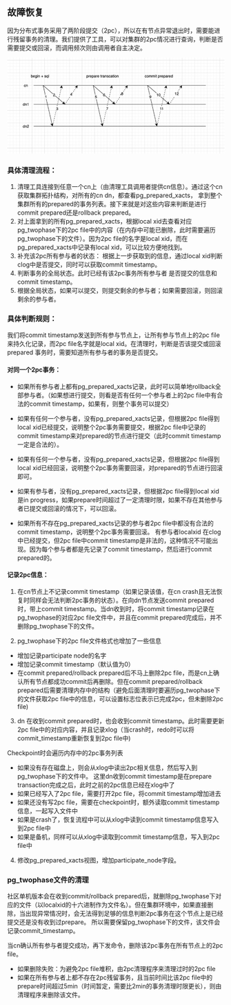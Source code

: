 
## 故障恢复

因为分布式事务采用了两阶段提交（2pc），所以在有节点异常退出时，需要能进行残留事务的清理。我们提供了工具，可以对集群的2pc情况进行查询，判断是否需要提交或回滚，而调用频次则由调用者自主决定。

<img src="2pc_cleanup.png" alt="Cleanup of distributed transaction" width="600"/> 

### 具体清理流程：

1. 清理工具连接到任意一个cn上（由清理工具调用者提供cn信息）。通过这个cn获取集群拓扑结构，对所有的cn dn，都查看pg_prepared_xacts， 拿到整个集群所有的prepared的事务列表。接下来就是对这些内容来判断是进行commit prepared还是rollback prepared。
2. 对上面拿到的所有pg_prepared_xacts，根据local xid去查看对应pg_twophase下的2pc file中的内容（在内存中可能已删除，此时需要遍历pg_twophase下的文件）。因为2pc file的名字是local xid，而在pg_prepared_xacts中记录有local xid，可以比较方便地找到。
3. 补充该2pc所有参与者的状态： 根据上一步获取到的信息，通过local xid判断clog中是否提交，同时可以获取commit timestamp。
4. 判断事务的全局状态。此时已经有该2pc事务所有参与者 是否提交的信息和commit timestamp。
5. 根据全局状态，如果可以提交，则提交剩余的参与者；如果需要回滚，则回滚剩余的参与者。

### 具体判断规则：

我们将commit timestamp发送到所有参与节点上，让所有参与节点上的2pc file来持久化记录，而2pc file名字就是local xid。在清理时，判断是否该提交或回滚prepared 事务时，需要知道所有参与者的事务是否提交。

#### 对同一个2pc事务：
* 如果所有参与者上都有pg_prepared_xacts记录，此时可以简单地rollback全部参与者。（如果想进行提交，则看是否有任何一个参与者上的2pc file中有合法的commit timestamp，如果有，则整个事务可以提交）

* 如果有任何一个参与者，没有pg_prepared_xacts记录，但根据2pc file得到local xid已经提交，说明整个2pc事务需要提交，根据2pc file中记录的commit timestamp来对prepared的节点进行提交（此时commit timestamp一定是合法的）。

* 如果有任何一个参与者，没有pg_prepared_xacts记录，但根据2pc file得到local xid已经回滚，说明整个2pc事务需要回滚，对prepared的节点进行回滚即可。

* 如果有参与者，没有pg_prepared_xacts记录，但根据2pc file得到local xid是in progress，如果prepare时间超过了一定清理时限，如果不存在其他参与者已提交或回滚的情况下，可以回滚。

* 如果所有不存在pg_prepared_xacts记录的参与者2pc file中都没有合法的commit timestamp，说明整个2pc事务需要回滚。
有参与者localxid 在clog中已经提交，但2pc file中commit timestamp是非法的，这种情况不可能出现。因为每个参与者都是先记录了commit timestamp，然后进行commit prepared的。

#### 记录2pc信息：

1. 在cn节点上不记录commit timestamp（如果记录该值，在cn crash且无法恢复时同样会无法判断2pc事务的状态）。在向dn节点发送commit prepared时，带上commit timestamp。当dn收到时，将commit timestamp记录在pg_twophase的对应2pc file文件中，并且在commit prepared完成后，并不删除pg_twophase下的文件。

2. pg_twophase下的2pc file文件格式也增加了一些信息

* 增加记录participate node的名字
* 增加记录commit timestamp（默认值为0）
* 在commit prepared/rollback prepared后不马上删除2pc file，而是cn上确认所有节点都成功commit后再删除。但在commit prepared/rollback prepared后需要清理内存中的结构（避免后面清理时要遍历pg_twophase下的文件获取2pc file中的信息，可以设置标志位表示已完成2pc，但未删除2pc file)

3. dn 在收到commit prepared时，也会收到commit timestamp。此时需要更新2pc file中的对应内容，并且记录xlog（当crash时，redo时可以将commit_timestamp重新恢复到2pc file中)

Checkpoint时会遍历内存中的2pc事务列表
* 如果没有存在磁盘上，则会从xlog中读出2pc相关信息，然后写入到pg_twophase下的文件中。 这里dn收到commit timestamp是在prepare transaction完成之后，此时之前的2pc信息已经在xlog中了
* 如果已经写入了2pc file，需要打开2pc file，将commit timestamp增加进去
* 如果还没有写2pc file，需要在checkpoint时，额外读取commit timestamp信息，一起写入文件中
* 如果是crash了，恢复流程中可以从xlog中读到commit timestamp信息写入到2pc file中
* 如果是备机，同样可以从xlog中读取到commit timestamp信息，写入到2pc file中

4. 修改pg_prepared_xacts视图，增加participate_node字段。

### pg_twophase文件的清理

社区单机版本会在收到commit/rollback prepared后，就删除pg_twophase下对应的文件（以localxid的十六进制作为文件名）。但在集群环境中，如果直接删除，当出现异常情况时，会无法得到足够的信息判断2pc事务在这个节点上是已经提交还是没有收到过prepare。 所以需要保留pg_twophase下的文件，该文件会记录commit_timestamp。

当cn确认所有参与者提交成功，再下发命令，删除该2pc事务在所有节点上的2pc file。
* 如果删除失败：为避免2pc file堆积，由2pc清理程序来清理过时的2pc file
* 如果在所有参与者上都不存在2pc残留事务，且当前时间比该2pc file中的prepare时间超过5min（时间暂定，需要比2min的事务清理时限更长），则由清理程序来删除该文件。
